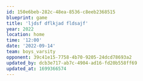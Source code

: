 ```yaml
---
id: 150e6beb-282c-48ea-8536-c8eeb2368515
blueprint: game
title: 'ljdsf dflkjad fldsajf'
year: 2022
location: home
time: '12:00'
date: '2022-09-14'
team: boys_varsity
opponent: 39c41e15-7758-4b70-9205-24dcd78693a2
updated_by: dcb3e717-ab7c-4904-ad16-fd20b558ff69
updated_at: 1699366574
---
```


